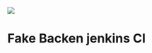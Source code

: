 <a href='http://ec2-34-228-11-155.compute-1.amazonaws.com/job/battleboat-jenkins-ci/'><img src='http://ec2-34-228-11-155.compute-1.amazonaws.com/buildStatus/icon?job=battleboat-jenkins-ci'></a>


# Fake Backen jenkins CI

